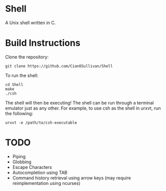# Shell
A Unix shell written in C.

# Build Instructions
Clone the repository:

```
git clone https://github.com/CianOSullivan/Shell
```

To run the shell:

```
cd Shell
make
./csh
```

The shell will then be executing! The shell can be run through a terminal emulator just as any other. For example, to use csh as the shell in urxvt, run the following:

```
urxvt -e /path/to/csh-executable
```

# TODO
 - Piping
 - Globbing
 - Escape Characters
 - Autocompletion using TAB
 - Command history retrieval using arrow keys (may require reimplementation using ncurses)
